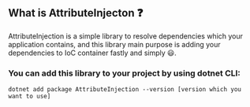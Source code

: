 ## **What is AttributeInjecton ❓**

AttributeInjection is a simple library to resolve dependencies which your application contains, and this library main purpose is adding your dependencies to IoC container fastly and simply 😃.

### You can add this library to your project by using **dotnet CLI**:
```
dotnet add package AttributeInjection --version [version which you want to use]
```
